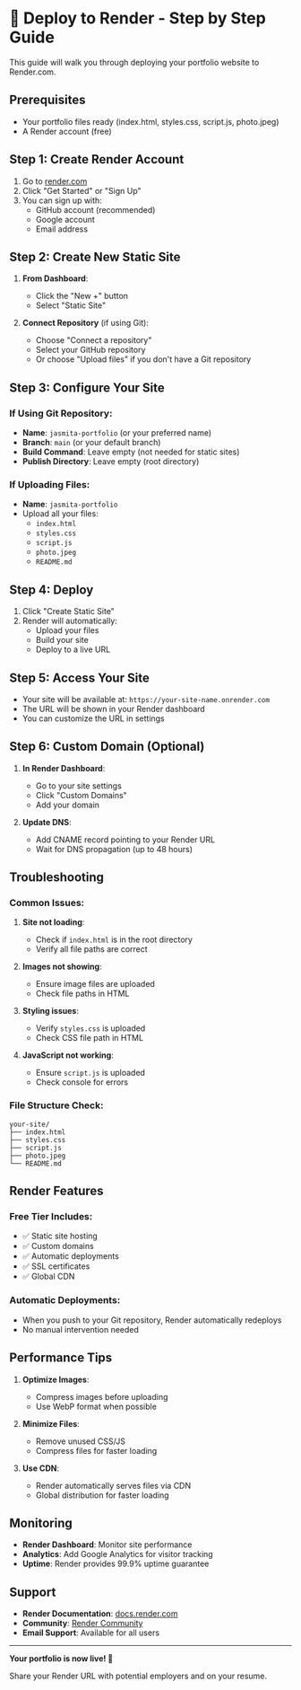 # 🚀 Deploy to Render - Step by Step Guide

This guide will walk you through deploying your portfolio website to Render.com.

## Prerequisites

- Your portfolio files ready (index.html, styles.css, script.js, photo.jpeg)
- A Render account (free)

## Step 1: Create Render Account

1. Go to [render.com](https://render.com)
2. Click "Get Started" or "Sign Up"
3. You can sign up with:
   - GitHub account (recommended)
   - Google account
   - Email address

## Step 2: Create New Static Site

1. **From Dashboard**:
   - Click the "New +" button
   - Select "Static Site"

2. **Connect Repository** (if using Git):
   - Choose "Connect a repository"
   - Select your GitHub repository
   - Or choose "Upload files" if you don't have a Git repository

## Step 3: Configure Your Site

### If Using Git Repository:
- **Name**: `jasmita-portfolio` (or your preferred name)
- **Branch**: `main` (or your default branch)
- **Build Command**: Leave empty (not needed for static sites)
- **Publish Directory**: Leave empty (root directory)

### If Uploading Files:
- **Name**: `jasmita-portfolio`
- Upload all your files:
  - `index.html`
  - `styles.css`
  - `script.js`
  - `photo.jpeg`
  - `README.md`

## Step 4: Deploy

1. Click "Create Static Site"
2. Render will automatically:
   - Upload your files
   - Build your site
   - Deploy to a live URL

## Step 5: Access Your Site

- Your site will be available at: `https://your-site-name.onrender.com`
- The URL will be shown in your Render dashboard
- You can customize the URL in settings

## Step 6: Custom Domain (Optional)

1. **In Render Dashboard**:
   - Go to your site settings
   - Click "Custom Domains"
   - Add your domain

2. **Update DNS**:
   - Add CNAME record pointing to your Render URL
   - Wait for DNS propagation (up to 48 hours)

## Troubleshooting

### Common Issues:

1. **Site not loading**:
   - Check if `index.html` is in the root directory
   - Verify all file paths are correct

2. **Images not showing**:
   - Ensure image files are uploaded
   - Check file paths in HTML

3. **Styling issues**:
   - Verify `styles.css` is uploaded
   - Check CSS file path in HTML

4. **JavaScript not working**:
   - Ensure `script.js` is uploaded
   - Check console for errors

### File Structure Check:
```
your-site/
├── index.html
├── styles.css
├── script.js
├── photo.jpeg
└── README.md
```

## Render Features

### Free Tier Includes:
- ✅ Static site hosting
- ✅ Custom domains
- ✅ Automatic deployments
- ✅ SSL certificates
- ✅ Global CDN

### Automatic Deployments:
- When you push to your Git repository, Render automatically redeploys
- No manual intervention needed

## Performance Tips

1. **Optimize Images**:
   - Compress images before uploading
   - Use WebP format when possible

2. **Minimize Files**:
   - Remove unused CSS/JS
   - Compress files for faster loading

3. **Use CDN**:
   - Render automatically serves files via CDN
   - Global distribution for faster loading

## Monitoring

- **Render Dashboard**: Monitor site performance
- **Analytics**: Add Google Analytics for visitor tracking
- **Uptime**: Render provides 99.9% uptime guarantee

## Support

- **Render Documentation**: [docs.render.com](https://docs.render.com)
- **Community**: [Render Community](https://community.render.com)
- **Email Support**: Available for all users

---

**Your portfolio is now live! 🎉**

Share your Render URL with potential employers and on your resume.
